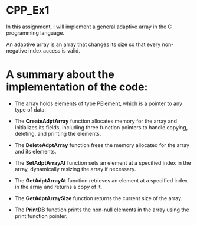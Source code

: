 # CPP_Ex1
In this assignment, I will implement a general adaptive array in the C programming language.

An adaptive array is an array that changes its size so that every non-negative index access is valid.

# A summary about the implementation of the code:

* The array holds elements of type PElement, which is a pointer to any type of data.

* The **CreateAdptArray** function allocates memory for the array and initializes its fields, including three function pointers to handle copying, deleting, and printing the elements.

* The **DeleteAdptArray** function frees the memory allocated for the array and its elements.

* The **SetAdptArrayAt** function sets an element at a specified index in the array, dynamically resizing the array if necessary.

* The **GetAdptArrayAt** function retrieves an element at a specified index in the array and returns a copy of it.

* The **GetAdptArraySize** function returns the current size of the array.

* The **PrintDB** function prints the non-null elements in the array using the print function pointer.
